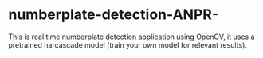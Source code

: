 # numberplate-detection-ANPR-
This is real time numberplate detection application using OpenCV, it uses a pretrained harcascade model (train your own model for relevant results).
